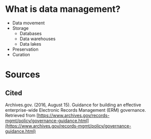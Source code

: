 
# What is data management?

- Data movement
- Storage
    - Databases
    - Data warehouses
    - Data lakes
- Preservation
- Curation





# Sources

## Cited

Archives.gov. (2016, August 15). Guidance for building an effective enterprise-wide Electronic Records Management (ERM) governance. Retrieved from [https://www.archives.gov/records-mgmt/policy/governance-guidance.html](https://www.archives.gov/records-mgmt/policy/governance-guidance.html)

